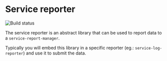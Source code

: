 # Service reporter

![Build status](https://api.travis-ci.org/enyo/service-reporter.png)

The service reporter is an abstract library that can be used to report data to
a `service-report-manager`.

Typically you will embed this library in a specific reporter
(eg.: `service-log-reporter`) and use it to submit the data.